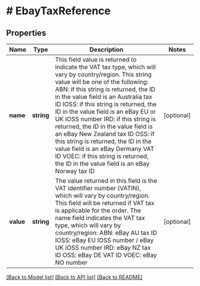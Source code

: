 # # EbayTaxReference

## Properties

Name | Type | Description | Notes
------------ | ------------- | ------------- | -------------
**name** | **string** | This field value is returned to indicate the VAT tax type, which will vary by country/region. This string value will be one of the following: ABN: if this string is returned, the ID in the value field is an Australia tax ID IOSS: if this string is returned, the ID in the value field is an eBay EU or UK IOSS number IRD: if this string is returned, the ID in the value field is an eBay New Zealand tax ID OSS: if this string is returned, the ID in the value field is an eBay Germany VAT ID VOEC: if this string is returned, the ID in the value field is an eBay Norway tax ID | [optional]
**value** | **string** | The value returned in this field is the VAT identifier number (VATIN), which will vary by country/region. This field will be returned if VAT tax is applicable for the order. The name field indicates the VAT tax type, which will vary by country/region: ABN: eBay AU tax ID IOSS: eBay EU IOSS number / eBay UK IOSS number IRD: eBay NZ tax ID OSS: eBay DE VAT ID VOEC: eBay NO number | [optional]

[[Back to Model list]](../../README.md#models) [[Back to API list]](../../README.md#endpoints) [[Back to README]](../../README.md)
